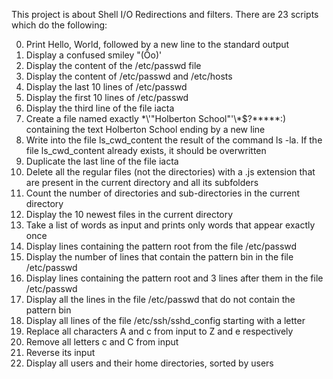This project is about Shell I/O Redirections and filters. There are 23 scripts which do the following:

0. Print Hello, World, followed by a new line to the standard output
1. Display a confused smiley "(Ôo)'
2. Display the content of the /etc/passwd file
3. Display the content of /etc/passwd and /etc/hosts
4. Display the last 10 lines of /etc/passwd
5. Display the first 10 lines of /etc/passwd
6. Display the third line of the file iacta
7. Create a file named exactly \*\\'"Holberton School"\'\\*$\?\*\*\*\*\*:) containing the text Holberton School ending by a new line
8.  Write into the file ls_cwd_content the result of the command ls -la. If the file ls_cwd_content already exists, it should be overwritten
9. Duplicate the last line of the file iacta
10. Delete all the regular files (not the directories) with a .js extension that are present in the current directory and all its subfolders
11. Count the number of directories and sub-directories in the current directory
12. Display the 10 newest files in the current directory
13. Take a list of words as input and prints only words that appear exactly once
14. Display lines containing the pattern root from the file /etc/passwd
15. Display the number of lines that contain the pattern bin in the file /etc/passwd
16. Display lines containing the pattern root and 3 lines after them in the file /etc/passwd
17. Display all the lines in the file /etc/passwd that do not contain the pattern bin
18. Display all lines of the file /etc/ssh/sshd_config starting with a letter
19. Replace all characters A and c from input to Z and e respectively
20. Remove all letters c and C from input
21. Reverse its input
22. Display all users and their home directories, sorted by users